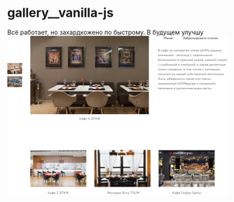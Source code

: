 # gallery__vanilla-js
Всё работает, но захардкожено по быстрому. В будущем улучшу
<br>
<img src="cover.png">
